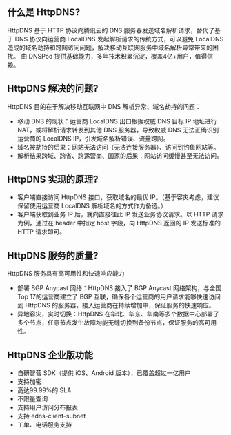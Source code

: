 ## 什么是 HttpDNS?
HttpDNS 基于 HTTP 协议向腾讯云的 DNS 服务器发送域名解析请求，替代了基于 DNS 协议向运营商 LocalDNS 发起解析请求的传统方式，可以避免 LocalDNS 造成的域名劫持和跨网访问问题，解决移动互联网服务中域名解析异常带来的困扰。
由 DNSPod 提供基础能力，多年技术积累沉淀，覆盖4亿+用户，值得信赖。

## HttpDNS 解决的问题?
HttpDNS 目的在于解决移动互联网中 DNS 解析异常、域名劫持的问题：
- 移动 DNS 的现状：运营商 LocalDNS 出口根据权威 DNS 目标 IP 地址进行 NAT，或将解析请求转发到其他 DNS 服务器，导致权威 DNS 无法正确识别运营商的 LocalDNS IP，引发域名解析错误、流量跨网。
- 域名被劫持的后果：网站无法访问（无法连接服务器）、访问到钓鱼网站等。
- 解析结果跨域、跨省、跨运营商、国家的后果：网站访问缓慢甚至无法访问。

## HttpDNS 实现的原理?
- 客户端直接访问 HttpDNS 接口，获取域名的最优 IP。（基于容灾考虑，建议保留使用运营商 LocalDNS 解析域名的方式作为备选。）
- 客户端获取到业务 IP 后，就向直接往此 IP 发送业务协议请求。以 HTTP 请求为例，通过在 header 中指定 host 字段，向 HttpDNS 返回的 IP 发送标准的 HTTP 请求即可。

## HttpDNS 服务的质量?
HttpDNS 服务具有高可用性和快速响应能力
- 部署 BGP Anycast 网络：HttpDNS 接入了 BGP Anycast 网络架构，与全国 Top 17的运营商建立了 BGP 互联，确保各个运营商的用户请求能够快速访问到 HttpDNS 的服务器，接入运营商在持续增加中，保证服务的快速响应。
- 异地容灾，实时切换：HttpDNS 在华北、华东、华南等多个数据中心部署了多个节点，任意节点发生故障均能无缝切换到备份节点，保证服务的高可用性。

## HttpDNS 企业版功能
- 自研智营 SDK（提供 iOS、Android 版本），已覆盖超过一亿用户
- 支持加密
- 高达99.99%的 SLA
- 不限量查询
- 支持用户访问分布报表
- 支持 edns-client-subnet
- 工单、电话服务支持


